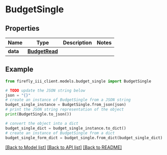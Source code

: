 # BudgetSingle


## Properties

Name | Type | Description | Notes
------------ | ------------- | ------------- | -------------
**data** | [**BudgetRead**](BudgetRead.md) |  | 

## Example

```python
from firefly_iii_client.models.budget_single import BudgetSingle

# TODO update the JSON string below
json = "{}"
# create an instance of BudgetSingle from a JSON string
budget_single_instance = BudgetSingle.from_json(json)
# print the JSON string representation of the object
print(BudgetSingle.to_json())

# convert the object into a dict
budget_single_dict = budget_single_instance.to_dict()
# create an instance of BudgetSingle from a dict
budget_single_form_dict = budget_single.from_dict(budget_single_dict)
```
[[Back to Model list]](../README.md#documentation-for-models) [[Back to API list]](../README.md#documentation-for-api-endpoints) [[Back to README]](../README.md)


